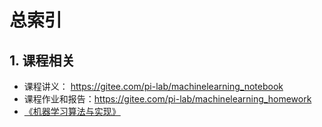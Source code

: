 # 总索引

## 1. 课程相关

* 课程讲义： https://gitee.com/pi-lab/machinelearning_notebook
* 课程作业和报告：https://gitee.com/pi-lab/machinelearning_homework
* [《机器学习算法与实现》](http://www.adv-ci.com/blog/ml-alg-impl/)

